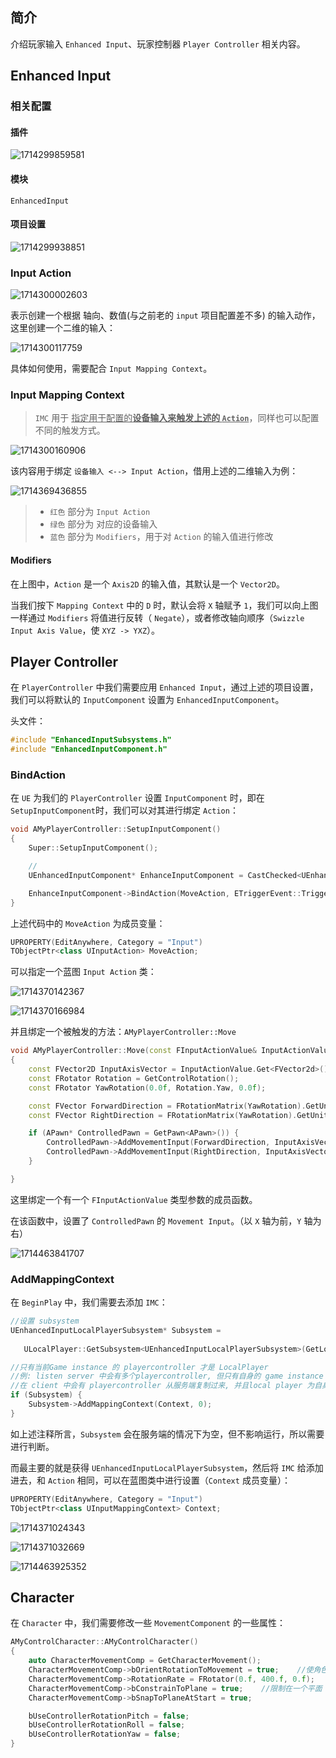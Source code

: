 ## 简介

介绍玩家输入 `Enhanced Input`、玩家控制器 `Player Controller` 相关内容。

## Enhanced Input

### 相关配置

#### 插件

![1714299859581](image/1714299859581.png)

#### 模块

```
EnhancedInput
```

#### 项目设置

![1714299938851](image/1714299938851.png)

### Input Action

![1714300002603](image/1714300002603.png)

表示创建一个根据 轴向、数值(与之前老的 `input` 项目配置差不多) 的输入动作，这里创建一个二维的输入：

![1714300117759](image/1714300117759.png)

具体如何使用，需要配合 `Input Mapping Context`。

### Input Mapping Context

> `IMC` 用于 <u>指定用于配置的**设备输入来触发上述的 `Action`**</u>，同样也可以配置不同的触发方式。

![1714300160906](image/1714300160906.png)

该内容用于绑定 `设备输入 <--> Input Action`，借用上述的二维输入为例：

![1714369436855](image/1714369436855.png)

> - `红色` 部分为 `Input Action`
> - `绿色` 部分为 对应的设备输入
> - `蓝色` 部分为 `Modifiers`，用于对 `Action` 的输入值进行修改

#### Modifiers

在上图中，`Action` 是一个 `Axis2D` 的输入值，其默认是一个 `Vector2D`。

当我们按下 `Mapping Context` 中的 `D` 时，默认会将 `X` 轴赋予 `1`，我们可以向上图一样通过 `Modifiers` 将值进行反转（ `Negate`），或者修改轴向顺序（`Swizzle Input Axis Value`，使 `XYZ -> YXZ`）。

## Player Controller

在 `PlayerController` 中我们需要应用 `Enhanced Input`，通过上述的项目设置，我们可以将默认的 `InputComponent` 设置为 `EnhancedInputComponent`。

头文件：

```C++
#include "EnhancedInputSubsystems.h"
#include "EnhancedInputComponent.h"
```

### BindAction

在 `UE` 为我们的 `PlayerController` 设置 `InputComponent` 时，即在 `SetupInputComponent`时，我们可以对其进行绑定 `Action`：

```C++
void AMyPlayerController::SetupInputComponent()
{
	Super::SetupInputComponent();

	//
	UEnhancedInputComponent* EnhanceInputComponent = CastChecked<UEnhancedInputComponent>(InputComponent);

	EnhanceInputComponent->BindAction(MoveAction, ETriggerEvent::Triggered, this, &AMyPlayerController::Move);
}
```

上述代码中的 `MoveAction` 为成员变量：

```C++
UPROPERTY(EditAnywhere, Category = "Input")
TObjectPtr<class UInputAction> MoveAction;
```

可以指定一个蓝图 `Input Action` 类：

![1714370142367](image/1714370142367.png)

![1714370166984](image/1714370166984.png)

并且绑定一个被触发的方法：`AMyPlayerController::Move`

```c++
void AMyPlayerController::Move(const FInputActionValue& InputActionValue)
{
	const FVector2D InputAxisVector = InputActionValue.Get<FVector2d>();
	const FRotator Rotation = GetControlRotation();
	const FRotator YawRotation(0.0f, Rotation.Yaw, 0.0f);

	const FVector ForwardDirection = FRotationMatrix(YawRotation).GetUnitAxis(EAxis::X);
	const FVector RightDirection = FRotationMatrix(YawRotation).GetUnitAxis(EAxis::Y);

	if (APawn* ControlledPawn = GetPawn<APawn>()) {
		ControlledPawn->AddMovementInput(ForwardDirection, InputAxisVector.Y);
		ControlledPawn->AddMovementInput(RightDirection, InputAxisVector.X);
	}

}
```

这里绑定一个有一个 `FInputActionValue` 类型参数的成员函数。

在该函数中，设置了 `ControlledPawn` 的 `Movement Input`。（以 `X` 轴为前，`Y` 轴为右）

![1714463841707](image/1714463841707.png)

### AddMappingContext

在 `BeginPlay` 中，我们需要去添加 `IMC`：

```C++
//设置 subsystem
UEnhancedInputLocalPlayerSubsystem* Subsystem = 
  
   ULocalPlayer::GetSubsystem<UEnhancedInputLocalPlayerSubsystem>(GetLocalPlayer());

//只有当前Game instance 的 playercontroller 才是 LocalPlayer
//例: listen server 中会有多个playercontroller, 但只有自身的 game instance 才是 local player
//在 client 中会有 playercontroller 从服务端复制过来, 并且local player 为自身
if (Subsystem) {
    Subsystem->AddMappingContext(Context, 0);
}
```

如上述注释所言，`Subsystem` 会在服务端的情况下为空，但不影响运行，所以需要进行判断。

而最主要的就是获得 `UEnhancedInputLocalPlayerSubsystem`，然后将 `IMC` 给添加进去，和 `Action` 相同，可以在蓝图类中进行设置（`Context` 成员变量）：

```C++
UPROPERTY(EditAnywhere, Category = "Input")
TObjectPtr<class UInputMappingContext> Context;
```

![1714371024343](image/1714371024343.png)

![1714371032669](image/1714371032669.png)

![1714463925352](image/1714463925352.png)

## Character

在 `Character` 中，我们需要修改一些 `MovementComponent` 的一些属性：

```C++
AMyControlCharacter::AMyControlCharacter()
{
	auto CharacterMovementComp = GetCharacterMovement();
	CharacterMovementComp->bOrientRotationToMovement = true;	//使角色朝向加速方向
	CharacterMovementComp->RotationRate = FRotator(0.f, 400.f, 0.f);	//旋转速率
	CharacterMovementComp->bConstrainToPlane = true;	//限制在一个平面
	CharacterMovementComp->bSnapToPlaneAtStart = true;

	bUseControllerRotationPitch = false;
	bUseControllerRotationRoll = false;
	bUseControllerRotationYaw = false;
}
```

